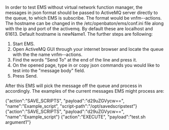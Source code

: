 In order to test EMS without virtual network function manager, the messages in json format should be passed
to ActiveMQ server directly to the queue, to which EMS is subscribe. The format would be vnfm-<hostname of the ems>-actions.
The hostname can be changed in the /etc/openbaton/ems/conf.ini file along with the ip and port of the activemq. By default these are localhost and 61613.
Default hostname is newName1. The further steps are following:

1. Start EMS.
2. Open ActiveMQ GUI through your internet browser and locate the queue with the the name vnfm-<hostname of the ems>-actions.
3. Find the words "Send To" at the end of the line and press it.
4. On the opened page, type in or copy json commands you would like to test into the "message body" field.
5. Press Send.

After this EMS will pick the message off the queue and process in accordingly.
The examples of the current messages EMS might process are:

{"action":"SAVE_SCRIPTS", "payload":"d29uZGVycw==", "name":"Example_script", "script-path":"/opt/savedscripstest"}
{"action":"SAVE_SCRIPTS", "payload":"d29uZGVycw==", "name":"Example_script"}
{"action":"EXECUTE", "payload":"test.sh argument1"}
